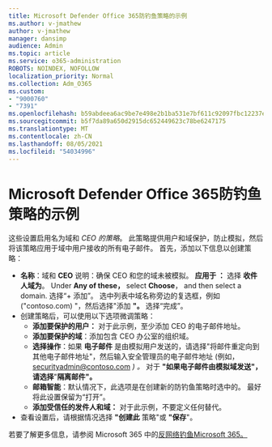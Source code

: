 ```yaml
---
title: Microsoft Defender Office 365防钓鱼策略的示例
ms.author: v-jmathew
author: v-jmathew
manager: dansimp
audience: Admin
ms.topic: article
ms.service: o365-administration
ROBOTS: NOINDEX, NOFOLLOW
localization_priority: Normal
ms.collection: Adm_O365
ms.custom:
- "9000760"
- "7391"
ms.openlocfilehash: b59abdeea6ac9be7e498e2b1ba531e7bf611c92097fbc12237e78364dae84f35
ms.sourcegitcommit: b5f7da89a650d2915dc652449623c78be6247175
ms.translationtype: MT
ms.contentlocale: zh-CN
ms.lasthandoff: 08/05/2021
ms.locfileid: "54034996"
---
```

# <a name="example-microsoft-defender-for-office-365-anti-phishing-policy"></a>Microsoft Defender Office 365防钓鱼策略的示例

这些设置启用名为域和 *CEO 的策略*。 此策略提供用户和域保护，防止模拟，然后将该策略应用于域中用户接收的所有电子邮件。 首先，添加以下信息以创建策略：

- **名称**：域和 **CEO** 说明：确保 CEO 和您的域未被模拟。
  **应用于 ：** 选择 **收件人域为**。 Under **Any of these，** select **Choose**， and then select a domain. 选择“+ 添加”。 选中列表中域名称旁边的复选框，例如 ("contoso.com) "，然后选择"添加 **"。**  选择“完成”。
- 创建策略后，可以使用以下选项微调策略：
  - **添加要保护的用户：** 对于此示例，至少添加 CEO 的电子邮件地址。
  - **添加要保护的域**：添加包含 CEO 办公室的组织域。
  - **选择操作**：如果 **电子邮件** 是由模拟用户发送的，请选择"将邮件重定向到其他电子邮件地址"，然后输入安全管理员的电子邮件地址 (例如，securityadmin@contoso.com *) 。* 对于 **"如果电子邮件由模拟域发送"，请选择**"**隔离邮件"。**
  - **邮箱智能**：默认情况下，此选项是在创建新的防钓鱼策略时选中的。 最好将此设置保留为“打开”。
  - **添加受信任的发件人和域：** 对于此示例，不要定义任何替代。
- 查看设置后，请根据情况选择 **"创建此** 策略"或 **"保存**"。

若要了解更多信息，请参阅 Microsoft 365 中的[反网络钓鱼Microsoft 365。](https://go.microsoft.com/fwlink/?linkid=2092235)
